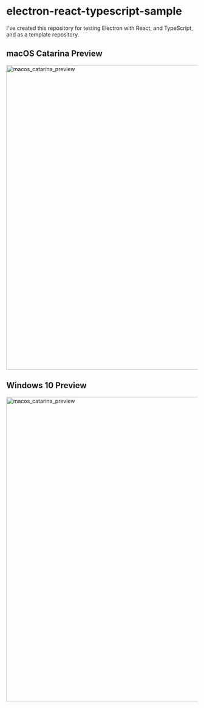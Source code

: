 # electron-react-typescript-sample
I've created this repository for testing Electron with React, and TypeScript, and as a template repository.

## macOS Catarina Preview

<img width="801" alt="macos_catarina_preview" src="https://user-images.githubusercontent.com/10176164/78456296-c0a35100-76dd-11ea-977d-b9ab8b5b7c9a.png">

## Windows 10 Preview

<img width="801" alt="macos_catarina_preview" src="https://user-images.githubusercontent.com/10176164/78456180-1c210f00-76dd-11ea-8851-3aa89edcfa94.png">

